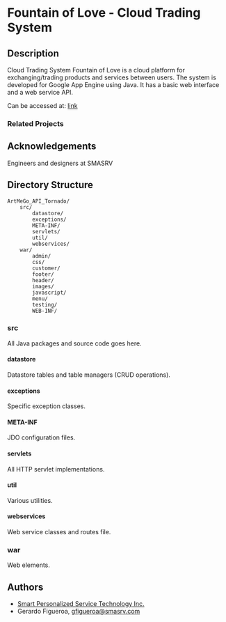 Fountain of Love - Cloud Trading System
===============================================================================

## Description

Cloud Trading System
Fountain of Love is a cloud platform for exchanging/trading products and services between users.
The system is developed for Google App Engine using Java.
It has a basic web interface and a web service API.

Can be accessed at: [link](http://fountain-of-love.appspot.com/)

### Related Projects

## Acknowledgements

Engineers and designers at SMASRV

## Directory Structure

    ArtMeGo_API_Tornado/
        src/
			datastore/
			exceptions/
			META-INF/
			servlets/
			util/
			webservices/
		war/
			admin/
			css/
			customer/
			footer/
			header/
			images/
			javascript/
			menu/
			testing/
			WEB-INF/

### src

All Java packages and source code goes here.

#### datastore

Datastore tables and table managers (CRUD operations).

#### exceptions

Specific exception classes.

#### META-INF

JDO configuration files.

#### servlets

All HTTP servlet implementations.

#### util

Various utilities.

#### webservices

Web service classes and routes file.

### war

Web elements.

## Authors

* [Smart Personalized Service Technology Inc.](http://www.smasrv.com)
 * Gerardo Figueroa, gfigueroa@smasrv.com